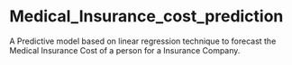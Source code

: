 # Medical_Insurance_cost_prediction
A Predictive model based on linear regression technique to forecast the Medical Insurance Cost of a person for a Insurance Company.
